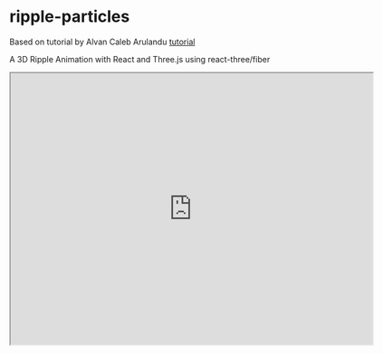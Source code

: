 # ripple-particles
Based on tutorial by Alvan Caleb Arulandu [tutorial](https://www.youtube.com/watch?v=wRmeFtRkF-8&t=18s)

A 3D Ripple Animation with React and Three.js using react-three/fiber

<iframe src="https://drive.google.com/file/d/1reX6FyKfrOQzKiSeMMSTetMz5RR1-3yF/preview" width="640" height="480"></iframe>
